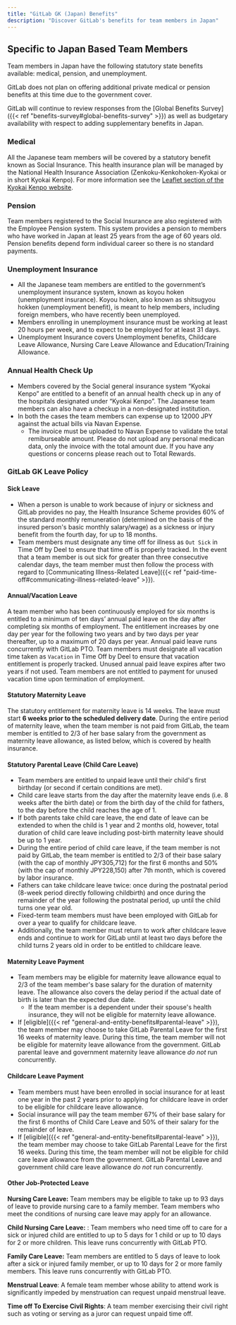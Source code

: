 ```yaml
---
title: "GitLab GK (Japan) Benefits"
description: "Discover GitLab's benefits for team members in Japan"
---
```


## Specific to Japan Based Team Members

Team members in Japan have the following statutory state benefits available: medical, pension, and unemployment.

GitLab does not plan on offering additional private medical or pension benefits at this time due to the government cover.

GitLab will continue to review responses from the [Global Benefits Survey]({{< ref "benefits-survey#global-benefits-survey" >}}) as well as budgetary availability with respect to adding supplementary benefits in Japan.

### Medical

All the Japanese team members will be covered by a statutory benefit known as Social Insurance. This health insurance plan will be managed by the National Health Insurance Association (Zenkoku-Kenkohoken-Kyokai or in short Kyokai Kenpo). For more information see the [Leaflet section of the Kyokai Kenpo website](https://www.kyoukaikenpo.or.jp/event/kohoshizai/20220411/).

### Pension

Team members registered to the Social Insurance are also registered with the Employee Pension system. This system provides a pension to members who have worked in Japan at least 25 years from the age of 60 years old. Pension benefits depend form individual career so there is no standard payments.

### Unemployment Insurance

- All the Japanese team members are entitled to the government’s unemployment insurance system, known as koyou hoken (unemployment insurance). Koyou hoken, also known as shitsugyou hokken (unemployment benefit), is meant to help members, including foreign members, who have recently been unemployed.
- Members enrolling in unemployment insurance must be working at least 20 hours per week, and to expect to be employed for at least 31 days.
- Unemployment Insurance covers Unemployment benefits, Childcare Leave Allowance, Nursing Care Leave Allowance and Education/Training Allowance.

### Annual Health Check Up

- Members covered by the Social general insurance system “Kyokai Kenpo” are entitled to a benefit of an annual health check up in any of the hospitals designated under “Kyokai Kenpo”. The Japanese team members can also have a checkup in a non-designated institution.
- In both the cases the team members can expense up to 12000 JPY against the actual bills via Navan Expense.
    - The invoice must be uploaded to Navan Expense to validate the total remiburseable amount. Please do not upload any personal medican data, only the invoice with the total amount due. If you have any questions or concerns please reach out to Total Rewards.

### GitLab GK Leave Policy

#### Sick Leave

- When a person is unable to work because of injury or sickness and GitLab provides no pay, the Health Insurance Scheme provides 60% of the standard monthly remuneration (determined on the basis of the insured person's basic monthly salary/wage) as a sickness or injury benefit from the fourth day, for up to 18 months.
- Team members must designate any time off for illness as `Out Sick` in Time Off by Deel to ensure that time off is properly tracked. In the event that a team member is out sick for greater than three consecutive calendar days, the team member must then follow the process with regard to [Communicating Illness-Related Leave]({{< ref "paid-time-off#communicating-illness-related-leave" >}}).

#### Annual/Vacation Leave

A team member who has been continuously employed for six months is entitled to a minimum of ten days’ annual paid leave on the day after completing six months of employment. The entitlement increases by one day per year for the following two years and by two days per year thereafter, up to a maximum of 20 days per year. Annual paid leave runs concurrently with GitLab PTO. Team members must designate all vacation time taken as `Vacation` in Time Off by Deel to ensure that vacation entitlement is properly tracked. Unused annual paid leave expires after two years if not used. Team members are not entitled to payment for unused vacation time upon termination of employment.

#### Statutory Maternity Leave

The statutory entitlement for maternity leave is 14 weeks. The leave must start **6 weeks prior to the scheduled delivery date**. During the entire period of maternity leave, when the team member is not paid from GitLab, the team member is entitled to 2/3 of her base salary from the government as maternity leave allowance, as listed below, which is covered by health insurance.

#### Statutory Parental Leave (Child Care Leave)

- Team members are entitled to unpaid leave until their child's first birthday (or second if certain conditions are met).
- Child care leave starts from the day after the maternity leave ends (i.e. 8 weeks after the birth date) or from the birth day of the child for fathers, to the day before the child reaches the age of 1.
- If both parents take child care leave, the end date of leave can be extended to when the child is 1 year and 2 months old, however, total duration of child care leave including post-birth maternity leave should be up to 1 year.
- During the entire period of child care leave, if the team member is not paid by GitLab, the team member is entitled to 2/3 of their base salary (with the cap of monthly JPY305,712) for the first 6 months and 50% (with the cap of monthly JPY228,150) after 7th month, which is covered by labor insurance.
- Fathers can take childcare leave twice: once during the postnatal period (8-week period directly following childbirth) and once during the remainder of the year following the postnatal period, up until the child turns one year old.
- Fixed-term team members must have been employed with GitLab for over a year to qualify for childcare leave.
- Additionally, the team member must return to work after childcare leave ends and continue to work for GitLab until at least two days before the child turns 2 years old in order to be entitled to childcare leave.

#### Maternity Leave Payment

- Team members may be eligible for maternity leave allowance equal to 2/3 of the team member's base salary for the duration of maternity leave. The allowance also covers the delay period if the actual date of birth is later than the expected due date.
    - If the team member is a dependent under their spouse's health insurance, they will not be eligible for maternity leave allowance.
- If [eligible]({{< ref "general-and-entity-benefits#parental-leave" >}}), the team member may choose to take GitLab Parental Leave for the first 16 weeks of maternity leave. During this time, the team member will not be eligible for maternity leave allowance from the government. GitLab parental leave and government maternity leave allowance *do not* run concurrently.

#### Childcare Leave Payment

- Team members must have been enrolled in social insurance for at least one year in the past 2 years prior to applying for childcare leave in order to be eligible for childcare leave allowance.
- Social insurance will pay the team member 67% of their base salary for the first 6 months of Child Care Leave and 50% of their salary for the remainder of leave.
- If [eligible]({{< ref "general-and-entity-benefits#parental-leave" >}}), the team member may choose to take GitLab Parental Leave for the first 16 weeks. During this time, the team member will not be eligible for child care leave allowance from the government. GitLab Parental Leave and government child care leave allowance *do not* run concurrently.

#### Other Job-Protected Leave

**Nursing Care Leave:** Team members may be eligible to take up to 93 days of leave to provide nursing care to a family member. Team members who meet the conditions of nursing care leave may apply for an allowance.

**Child Nursing Care Leave:** : Team members who need time off to care for a sick or injured child are entitled to up to 5 days for 1 child or up to 10 days for 2 or more children. This leave runs concurrently with GitLab PTO.

**Family Care Leave:** Team members are entitled to 5 days of leave to look after a sick or injured family member, or up to 10 days for 2 or more family members. This leave runs concurrently with GitLab PTO.

**Menstrual Leave**:  A female team member whose ability to attend work is significantly impeded by menstruation can request unpaid menstrual leave.

**Time off To Exercise Civil Rights**: A team member exercising their civil right such as voting or serving as a juror can request unpaid time off.





